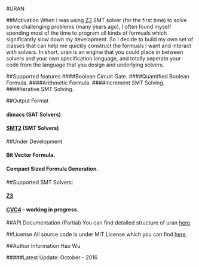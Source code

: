 #URAN

##Motivation
When I was using [Z3](https://github.com/Z3Prover/z3) SMT solver (for the first time) to solve some challenging problems (many years ago), I often found myself spending most of the time to program all kinds of formuals which significantly slow down my development.  So I decide to build my own set of classes that can help me quickly construct the formuals I want and interact with solvers. In short, uran is an engine that you could place in between solvers and your own specification language, and totally seperate your code from the language that you design and underlying solvers.

##Supported features
####Boolean Circuit Gate.
####Quantified Boolean Formula.
####Arithmetic Formula.
####Increment SMT Solving.
####Iterative SMT Solving. 

##Output Format
#### dimacs (SAT Solvers)
#### [SMT2](http://smtlib.cs.uiowa.edu/language.shtml) (SMT Solvers)

##Under Development
#### Bit Vector Formula.
#### Compact Sized Formula Generation.

##Supported SMT Solvers:
#### [Z3](https://github.com/Z3Prover/z3)
#### [CVC4](https://github.com/CVC4/CVC4)  - working in progress.

##API Documentation (Partial)
You can find detailed structure of uran [here](http://htmlpreview.github.com?https://github.com/classicwuhao/uran/docs/html/index.html).


##License
All source code is under MIT License which you can find [here](https://github.com/classicwuhao/uran/license).

##Author Information 
Hao Wu


#####Latest Update: October - 2016
